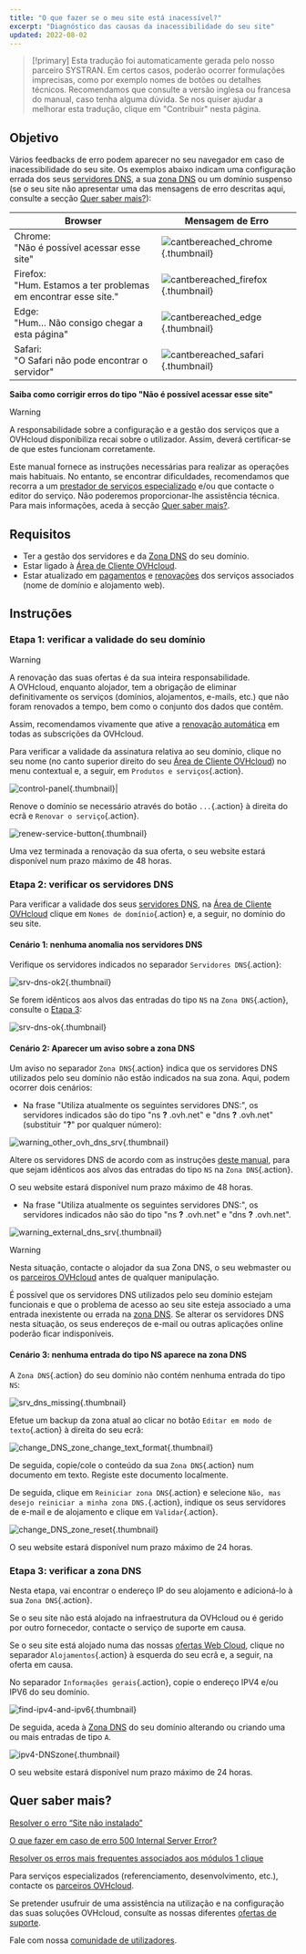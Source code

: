 ```yaml
---
title: "O que fazer se o meu site está inacessível?"
excerpt: "Diagnóstico das causas da inacessibilidade do seu site"
updated: 2022-08-02
---
```


> [!primary]
> Esta tradução foi automaticamente gerada pelo nosso parceiro SYSTRAN. Em certos casos, poderão ocorrer formulações imprecisas, como por exemplo nomes de botões ou detalhes técnicos. Recomendamos que consulte a versão inglesa ou francesa do manual, caso tenha alguma dúvida. Se nos quiser ajudar a melhorar esta tradução, clique em "Contribuir" nesta página.
>

## Objetivo

Vários feedbacks de erro podem aparecer no seu navegador em caso de inacessibilidade do seu site. Os exemplos abaixo indicam uma configuração errada dos seus [servidores DNS](/pages/web_cloud/domains/dns_server_edit), a sua [zona DNS](/pages/web_cloud/domains/dns_zone_edit) ou um domínio suspenso (se o seu site não apresentar uma das mensagens de erro descritas aqui, consulte a secção [Quer saber mais?](#go-further)):

|Browser|Mensagem de Erro|
|-|---|
|Chrome:<br>"Não é possível acessar esse site"|![cantbereached_chrome](/pages/assets/screens/other/browsers/errors/cant-be-reached-chrome.png){.thumbnail}|
|Firefox:<br>"Hum. Estamos a ter problemas em encontrar esse site."|![cantbereached_firefox](/pages/assets/screens/other/browsers/errors/cant-be-reached-firefox.png){.thumbnail}|
|Edge:<br>"Hum… Não consigo chegar a esta página"|![cantbereached_edge](/pages/assets/screens/other/browsers/errors/cant-be-reached-edge.png){.thumbnail}|
|Safari:<br>"O Safari não pode encontrar o servidor"|![cantbereached_safari](/pages/assets/screens/other/browsers/errors/cant-be-reached-safari.png){.thumbnail}|

**Saiba como corrigir erros do tipo "Não é possível acessar esse site"**

> [!warning]
>
> A responsabilidade sobre a configuração e a gestão dos serviços que a OVHcloud disponibiliza recai sobre o utilizador. Assim, deverá certificar-se de que estes funcionam corretamente.
>
> Este manual fornece as instruções necessárias para realizar as operações mais habituais. No entanto, se encontrar dificuldades, recomendamos que recorra a um [prestador de serviços especializado](/links/partner) e/ou que contacte o editor do serviço. Não poderemos proporcionar-lhe assistência técnica. Para mais informações, aceda à secção [Quer saber mais?](#go-further).
>

## Requisitos

- Ter a gestão dos servidores e da [Zona DNS](/pages/web_cloud/domains/dns_zone_edit) do seu domínio.
- Estar ligado à [Área de Cliente OVHcloud](/links/manager).
- Estar atualizado em [pagamentos](/pages/account_and_service_management/managing_billing_payments_and_services/invoice_management#pay-bills) e [renovações](/pages/account_and_service_management/managing_billing_payments_and_services/how_to_use_automatic_renewal#renewal-management) dos serviços associados (nome de domínio e alojamento web).

## Instruções

### Etapa 1: verificar a validade do seu domínio

> [!warning]
>
> A renovação das suas ofertas é da sua inteira responsabilidade.<br>
> A OVHcloud, enquanto alojador, tem a obrigação de eliminar definitivamente os serviços (domínios, alojamentos, e-mails, etc.) que não foram renovados a tempo, bem como o conjunto dos dados que contêm.
>
> Assim, recomendamos vivamente que ative a [renovação automática](/pages/account_and_service_management/managing_billing_payments_and_services/how_to_use_automatic_renewal#instrucoes) em todas as subscrições da OVHcloud.
>

Para verificar a validade da assinatura relativa ao seu domínio, clique no seu nome (no canto superior direito do seu [Área de Cliente OVHcloud](/links/manager)) no menu contextual e, a seguir, em `Produtos e serviços`{.action}.

![control-panel](/pages/assets/screens/control_panel/product-selection/web-cloud/right-column/right-menu-product-and-services.png){.thumbnail}|

Renove o domínio se necessário através do botão `...`{.action} à direita do ecrã e `Renovar o serviço`{.action}.

![renew-service-button](/pages/assets/screens/control_panel/product-selection/web-cloud/order/renew-service-button.png){.thumbnail}

Uma vez terminada a renovação da sua oferta, o seu website estará disponível num prazo máximo de 48 horas.

### Etapa 2: verificar os servidores DNS

Para verificar a validade dos seus [servidores DNS](/pages/web_cloud/domains/dns_server_edit), na [Área de Cliente OVHcloud](/links/manager) clique em `Nomes de domínio`{.action} e, a seguir, no domínio do seu site.

#### Cenário 1: nenhuma anomalia nos servidores DNS

Verifique os servidores indicados no separador `Servidores DNS`{.action}:

![srv-dns-ok2](/pages/assets/screens/control_panel/product-selection/web-cloud/domain-dns/dns-servers/name-dns-server.png){.thumbnail}

Se forem idênticos aos alvos das entradas do tipo `NS` na `Zona DNS`{.action}, consulte o [Etapa 3](#step3):

![srv-dns-ok](/pages/assets/screens/control_panel/product-selection/web-cloud/domain-dns/dns-zone/dashboard-entry-ns.png){.thumbnail}

#### Cenário 2: Aparecer um aviso sobre a zona DNS

Um aviso no separador `Zona DNS`{.action} indica que os servidores DNS utilizados pelo seu domínio não estão indicados na sua zona. Aqui, podem ocorrer dois cenários:

- Na frase "Utiliza atualmente os seguintes servidores DNS:", os servidores indicados são do tipo "ns **?** .ovh.net" e "dns **?** .ovh.net" (substituir "**?**" por qualquer número):

![warning_other_ovh_dns_srv](/pages/assets/screens/control_panel/product-selection/web-cloud/domain-dns/dns-zone/message-other-ovh-dns-servers.png){.thumbnail}

Altere os servidores DNS de acordo com as instruções [deste manual](/pages/web_cloud/domains/dns_server_edit), para que sejam idênticos aos alvos das entradas do tipo `NS` na `Zona DNS`{.action}.

O seu website estará disponível num prazo máximo de 48 horas.

- Na frase "Utiliza atualmente os seguintes servidores DNS:", os servidores indicados não são do tipo "ns **?** .ovh.net" e "dns **?** .ovh.net".

![warning_external_dns_srv](/pages/assets/screens/control_panel/product-selection/web-cloud/domain-dns/dns-zone/message-external-dns-servers.png){.thumbnail}

> [!warning]
>
> Nesta situação, contacte o alojador da sua Zona DNS, o seu webmaster ou os [parceiros OVHcloud](/links/partner) antes de qualquer manipulação.
>
> É possível que os servidores DNS utilizados pelo seu domínio estejam funcionais e que o problema de acesso ao seu site esteja associado a uma entrada inexistente ou errada na [zona DNS](/pages/web_cloud/domains/dns_zone_general_information). Se alterar os servidores DNS nesta situação, os seus endereços de e-mail ou outras aplicações online poderão ficar indisponíveis.
>

#### Cenário 3: nenhuma entrada do tipo NS aparece na zona DNS

A `Zona DNS`{.action} do seu domínio não contém nenhuma entrada do tipo `NS`:

![srv_dns_missing](/pages/assets/screens/control_panel/product-selection/web-cloud/domain-dns/dns-zone/dashboard-entry-ns-missing.png){.thumbnail}

Efetue um backup da zona atual ao clicar no botão `Editar em modo de texto`{.action} à direita do seu ecrã:

![change_DNS_zone_change_text_format](/pages/assets/screens/control_panel/product-selection/web-cloud/domain-dns/dns-zone/change-in-text-format.png){.thumbnail}

De seguida, copie/cole o conteúdo da sua `Zona DNS`{.action} num documento em texto. Registe este documento localmente.

De seguida, clique em `Reiniciar zona DNS`{.action} e selecione `Não, mas desejo reiniciar a minha zona DNS.`{.action}, indique os seus servidores de e-mail e de alojamento e clique em `Validar`{.action}.

![change_DNS_zone_reset](/pages/assets/screens/control_panel/product-selection/web-cloud/domain-dns/dns-zone/reset-my-dns-zone.png){.thumbnail}

O seu website estará disponível num prazo máximo de 24 horas.

### Etapa 3: verificar a zona DNS <a name="step3"></a>

Nesta etapa, vai encontrar o endereço IP do seu alojamento e adicioná-lo à sua `Zona DNS`{.action}.

Se o seu site não está alojado na infraestrutura da OVHcloud ou é gerido por outro fornecedor, contacte o serviço de suporte em causa.

Se o seu site está alojado numa das nossas [ofertas Web Cloud](/links/web/hosting), clique no separador `Alojamentos`{.action} à esquerda do seu ecrã e, a seguir, na oferta em causa.

No separador `Informações gerais`{.action}, copie o endereço IPV4 e/ou IPV6 do seu domínio.

![find-ipv4-and-ipv6](/pages/assets/screens/control_panel/product-selection/web-cloud/web-hosting/general-information/find-ipv4-and-ipv6.png){.thumbnail}

De seguida, aceda à [Zona DNS](/pages/web_cloud/domains/dns_zone_edit) do seu domínio alterando ou criando uma ou mais entradas de tipo `A`.

![ipv4-DNSzone](/pages/assets/screens/control_panel/product-selection/web-cloud/domain-dns/dns-zone/dashboard-entry-a.png){.thumbnail}

O seu website estará disponível num prazo máximo de 24 horas.

## Quer saber mais? <a name="go-further"></a>

[Resolver o erro “Site não instalado”](/pages/web_cloud/web_hosting/multisites_website_not_installed)

[O que fazer em caso de erro 500 Internal Server Error?](/pages/web_cloud/web_hosting/diagnostic_fix_500_internal_server_error)

[Resolver os erros mais frequentes associados aos módulos 1 clique](/pages/web_cloud/web_hosting/diagnostic_errors_module1clic)

Para serviços especializados (referenciamento, desenvolvimento, etc.), contacte os [parceiros OVHcloud](/links/partner).

Se pretender usufruir de uma assistência na utilização e na configuração das suas soluções OVHcloud, consulte as nossas diferentes [ofertas de suporte](/links/support).

Fale com nossa [comunidade de utilizadores](/links/community).